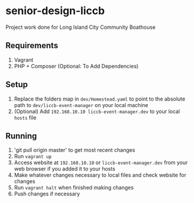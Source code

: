 # senior-design-liccb
Project work done for Long Island City Community Boathouse

## Requirements
1. Vagrant
2. PHP + Composer (Optional: To Add Dependencies)

## Setup
1. Replace the folders map in `dev/Homestead.yaml` to point to the absolute path to `dev/liccb-event-manager` on your local machine
2. (Optional) Add `192.168.10.10 liccb-event-manager.dev` to your local `hosts` file 

## Running
1. 'git pull origin master' to get most recent changes
2. Run `vagrant up`
3. Access website at `192.168.10.10` or `liccb-event-manager.dev` from your web browser if you added it to your hosts
4. Make whatever changes necessary to local files and check website for changes
5. Run `vagrant halt` when finished making changes
6. Push changes if necessary
